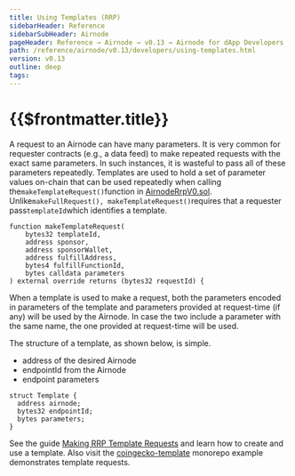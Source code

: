 ```yaml
---
title: Using Templates (RRP)
sidebarHeader: Reference
sidebarSubHeader: Airnode
pageHeader: Reference → Airnode → v0.13 → Airnode for dApp Developers
path: /reference/airnode/v0.13/developers/using-templates.html
version: v0.13
outline: deep
tags:
---
```


<VersionWarning/>

<PageHeader/>

<SearchHighlight/>

<FlexStartTag/>

# {{$frontmatter.title}}

A request to an Airnode can have many parameters. It is very common for
requester contracts (e.g., a data feed) to make repeated requests with the exact
same parameters. In such instances, it is wasteful to pass all of these
parameters repeatedly. Templates are used to hold a set of parameter values
on-chain that can be used repeatedly when calling
the`makeTemplateRequest()`function in
[AirnodeRrpV0.sol](https://github.com/api3dao/airnode/blob/v0.13/packages/airnode-protocol/contracts/rrp/AirnodeRrpV0.sol).
Unlike`makeFullRequest(), makeTemplateRequest()`requires that a requester
pass`templateId`which identifies a template.

```solidity
function makeTemplateRequest(
    bytes32 templateId,
    address sponsor,
    address sponsorWallet,
    address fulfillAddress,
    bytes4 fulfillFunctionId,
    bytes calldata parameters
) external override returns (bytes32 requestId) {
```

When a template is used to make a request, both the parameters encoded in
parameters of the template and parameters provided at request-time (if any) will
be used by the Airnode. In case the two include a parameter with the same name,
the one provided at request-time will be used.

The structure of a template, as shown below, is simple.

- address of the desired Airnode
- endpointId from the Airnode
- endpoint parameters

```solidity
struct Template {
  address airnode;
  bytes32 endpointId;
  bytes parameters;
}
```

See the guide
[Making RRP Template Requests](/guides/airnode/using-rrp-templates.md) and learn
how to create and use a template. Also visit the
[coingecko-template](https://github.com/api3dao/airnode/tree/v0.13/packages/airnode-examples/integrations/coingecko-template)
monorepo example demonstrates template requests.

<FlexEndTag/>
